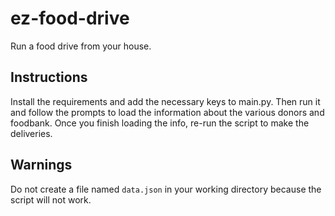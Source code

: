 # ez-food-drive
Run a food drive from your house.
## Instructions
Install the requirements and add the necessary keys to main.py. Then run it and follow the prompts to load the information about the various donors and foodbank. Once you finish loading the info, re-run the script to make the deliveries.
## Warnings
Do not create a file named `data.json` in your working directory because the script will not work.
